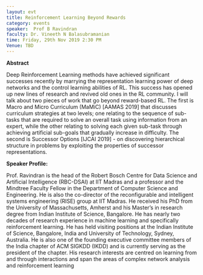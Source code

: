```yaml
---
layout: evt
title: Reinforcement Learning Beyond Rewards
category: events
speaker:  Prof B Ravindran
faculty: Dr. Vineeth N Balasubramanian
time: Friday, 29th Nov 2019 2:30 PM
Venue: TBD
---
```


**Abstract** 

Deep Reinforcement Learning methods have achieved significant successes recently by marrying the representation learning
power of deep networks and the control learning abilities of RL. This success has opened up new lines of research and 
revived old ones in the RL community. I will talk about two pieces of work that go beyond reward-based RL. The first is 
Macro and Micro Curriculum (MaMiC) [AAMAS 2019] that discusses curriculum strategies at two levels; one relating to the 
sequence of sub-tasks that are required to solve an overall task using information from an expert, while the other 
relating to solving each given sub-task through achieving artificial sub-goals that gradually increase in difficulty. 
The second is Successor Options [IJCAI 2019] - on discovering hierarchical structure in problems by exploiting the 
properties of successor representations.

**Speaker Profile:**

 Prof. Ravindran is the head of the Robert Bosch Centre for Data Science and Artificial Intelligence (RBC-DSAI) at IIT 
Madras and a professor and the Mindtree Faculty Fellow in the Department of Computer Science and Engineering. He is 
also the co-director of the reconfigurable and intelligent systems engineering (RISE) group at IIT Madras. He received 
his PhD from the University of Massachusetts, Amherst and his Master’s in research degree from Indian Institute of 
Science, Bangalore. He has nearly two decades of research experience in machine learning and specifically reinforcement 
learning. He has held visiting positions at the Indian Institute of Science, Bangalore, India and University of Technology, 
Sydney, Australia. He is also one of the founding executive committee members of the India chapter of ACM SIGKDD (IKDD) 
and is currently serving as the president of the chapter. His research interests are centred on learning from and through 
interactions and span the areas of complex network analysis and reinforcement learning


